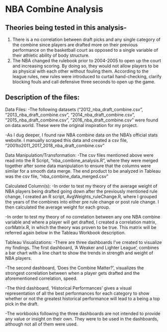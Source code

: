 # NBA Combine Analysis

## Theories being tested in this analysis-

1.	There is a no correlation between draft picks and any single category of the combine since players are drafted more on their previous performance on the basketball court as opposed to a single variable of their athletic ability of body structure.
2.	The NBA changed the rulebook prior to 2004-2005 to open up the court and increasing scoring. By doing so, they would not allow players to be as physical with each other without fouling them. According to the league rules, new rules were introduced to curtail hand-checking, clarify blocking fouls and call defensive three seconds to open up the game.  

## Description of the files: 

Data Files: 
-The following datasets (“2012_nba_draft_combine.csv”, “2013_nba_draft_combine.csv”, “2014_nba_draft_combine.csv”, “2015_nba_draft_combine.csv”, “2016_nba_draft_combine.csv” were found on data.world. These were the original inspiration for my project. 

-As I dug deeper, I found raw NBA combine data on the NBA’s official stats website. I manually scraped this data and created a csv file, “2001to2011_2017_2018_nba_draft_combine.csv”

Data Manipulation/Transformation: 
-The csv files mentioned above were read into the R Script, “nba_combine_analysis.R”, where they were merged together after some data manipulation to ensure that the columns were similar for a smooth data merge. The end product to be analyzed in Tableau was the csv file, “nba_combine_data_merged.csv” 

Calculated Column(s): 
-In order to test my theory of the average weight of NBA players being drafted going down after the previously mentioned rule change, I created an R script, AvgWeights_ruleChange.R, where I grouped the years of the combines into either pre rule change or post rule change. I then calculated the average weight for each group. 

-In order to test my theory of no correlation between any one NBA combine variable and where a player will get drafted, I created a correlation matrix, corMatrix.R, in which the theory was proven to be true. This matrix will be referred again below in the Tableau Workbook description. 

Tableau Visualizations:
-There are three dashboards I’ve created to visualize my findings. The first dashboard, ‘A Weaker and Lighter League’, combines a bar chart with a line chart to show the trends in strength and weight of NBA players. 

-The second dashboard, ‘Does the Combine Matter?’, visualizes the strongest correlation between when a player gets drafted and the aforementioned correlation, speed. 

-The third dashboard, ‘Historical Performances’ gives a visual representation of all the best performances for each category to show whether or not the greatest historical performance will lead to a being a top pick in the draft. 

-The workbooks following the three dashboards are not intended to provide any value or insight on their own. They were to be used in the dashboards, although not all of them were used. 
